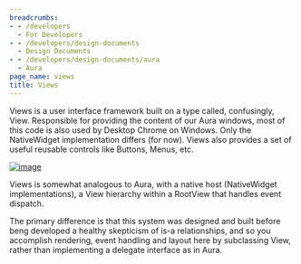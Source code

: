 ```yaml
---
breadcrumbs:
- - /developers
  - For Developers
- - /developers/design-documents
  - Design Documents
- - /developers/design-documents/aura
  - Aura
page_name: views
title: Views
---
```


Views is a user interface framework built on a type called, confusingly, View.
Responsible for providing the content of our Aura windows, most of this code is
also used by Desktop Chrome on Windows. Only the NativeWidget implementation
differs (for now). Views also provides a set of useful reusable controls like
Buttons, Menus, etc.

[<img alt="image"
src="/developers/design-documents/aura/views/Views.png">](/developers/design-documents/aura/views/Views.png)

Views is somewhat analogous to Aura, with a native host (NativeWidget
implementations), a View hierarchy within a RootView that handles event
dispatch.

The primary difference is that this system was designed and built before beng
developed a healthy skepticism of is-a relationships, and so you accomplish
rendering, event handling and layout here by subclassing View, rather than
implementing a delegate interface as in Aura.